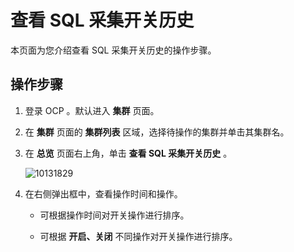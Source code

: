 查看 SQL 采集开关历史
==================================

本页面为您介绍查看 SQL 采集开关历史的操作步骤。

操作步骤
-------------------------

1. 登录 OCP 。默认进入 **集群** 页面。

2. 在 **集群** 页面的 **集群列表** 区域，选择待操作的集群并单击其集群名。

3. 在 **总览** 页面右上角，单击 **查看 SQL 采集开关历史** 。

   ![10131829](https://obbusiness-private.oss-cn-shanghai.aliyuncs.com/doc/img/ocp/%E6%9F%A5%E7%9C%8B%E9%87%87%E9%9B%86%E5%8E%86%E5%8F%B21.png)

4. 在右侧弹出框中，查看操作时间和操作。

   * 可根据操作时间对开关操作进行排序。

   * 可根据 **开启、关闭** 不同操作对开关操作进行排序。
